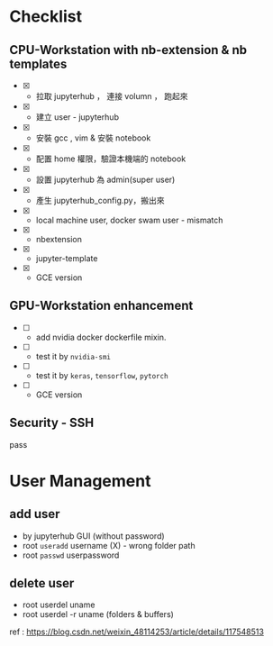 # Checklist

## CPU-Workstation with nb-extension & nb templates

* [x] - 拉取 jupyterhub ， 連接 volumn ， 跑起來

* [x] - 建立 user - jupyterhub

* [x] - 安裝 gcc , vim & 安裝 notebook

* [x] - 配置 home 權限，驗證本機端的 notebook

* [x] - 設置 jupyterhub 為 admin(super user)

* [x] - 產生 jupyterhub_config.py，搬出來

* [x] - local machine user, docker swam user - mismatch

* [x] - nbextension

* [x] - jupyter-template

* [X] - GCE version 

## GPU-Workstation enhancement

* [ ] - add nvidia docker dockerfile mixin.
* [ ] - test it by `nvidia-smi`
* [ ] - test it by `keras`, `tensorflow`, `pytorch`
* [ ] - GCE version

## Security - SSH 

pass

# User Management

## add user
* by jupyterhub GUI (without password)
* root `useradd` username (X) - wrong folder path
* root `passwd` userpassword


## delete user
   * root userdel uname 
   * root userdel -r uname (folders & buffers)

ref : https://blog.csdn.net/weixin_48114253/article/details/117548513



